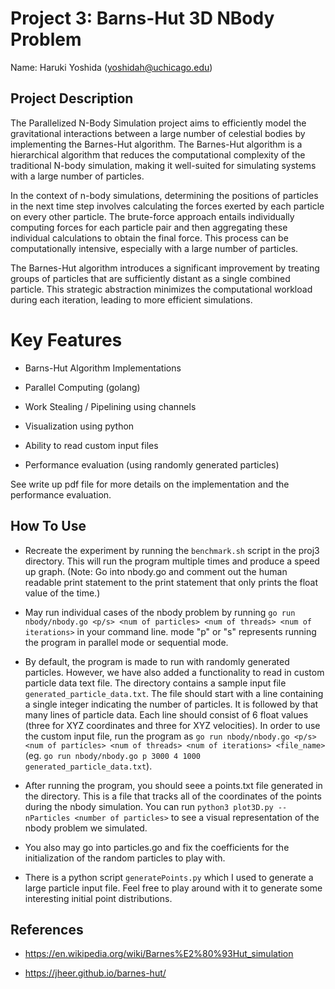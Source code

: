# Project 3: Barns-Hut 3D NBody Problem

Name: Haruki Yoshida (yoshidah@uchicago.edu)

## Project Description

The Parallelized N-Body Simulation project aims to efficiently model the gravitational interactions between a large number of celestial bodies by implementing the Barnes-Hut algorithm. The Barnes-Hut algorithm is a hierarchical algorithm that reduces the computational complexity of the traditional N-body simulation, making it well-suited for simulating systems with a large number of particles.

In the context of n-body simulations, determining the positions of particles in the next time step involves calculating the forces exerted by each particle on every other particle. The brute-force approach entails individually computing forces for each particle pair and then aggregating these individual calculations to obtain the final force. This process can be computationally intensive, especially with a large number of particles.

The Barnes-Hut algorithm introduces a significant improvement by treating groups of particles that are sufficiently distant as a single combined particle. This strategic abstraction minimizes the computational workload during each iteration, leading to more efficient simulations.

# Key Features

- Barns-Hut Algorithm Implementations

- Parallel Computing (golang)

- Work Stealing / Pipelining using channels

- Visualization using python

- Ability to read custom input files

- Performance evaluation (using randomly generated particles)

See write up pdf file for more details on the implementation and the performance evaluation.

## How To Use

- Recreate the experiment by running the `benchmark.sh` script in the proj3 directory. This will run the program multiple times and produce a speed up graph. (Note: Go into nbody.go and comment out the human readable print statement to the print statement that only prints the float value of the time.)

- May run individual cases of the nbody problem by running `go run nbody/nbody.go <p/s> <num of particles> <num of threads> <num of iterations>` in your command line. mode "p" or "s" represents running the program in parallel mode or sequential mode.

- By default, the program is made to run with randomly generated particles. However, we have also added a functionality to read in custom particle data text file. The directory contains a sample input file `generated_particle_data.txt`. The file should start with a line containing a single integer indicating the number of particles. It is followed by that many lines of particle data. Each line should consist of 6 float values (three for XYZ coordinates and three for XYZ velocities). In order to use the custom input file, run the program as `go run nbody/nbody.go <p/s> <num of particles> <num of threads> <num of iterations> <file_name>` (eg. `go run nbody/nbody.go p 3000 4 1000 generated_particle_data.txt`).

- After running the program, you should seee a points.txt file generated in the directory. This is a file that tracks all of the coordinates of the points during the nbody simulation. You can run `python3 plot3D.py --nParticles <number of particles>` to see a visual representation of the nbody problem we simulated.

- You also may go into particles.go and fix the coefficients for the initialization of the random particles to play with.

- There is a python script `generatePoints.py` which I used to generate a large particle input file. Feel free to play around with it to generate some interesting initial point distributions.

## References

- https://en.wikipedia.org/wiki/Barnes%E2%80%93Hut_simulation

- https://jheer.github.io/barnes-hut/
